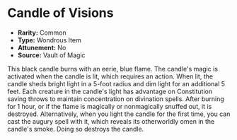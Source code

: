 # Candle of Visions

- **Rarity:** Common
- **Type:** Wondrous Item
- **Attunement:** No
- **Source:** Vault of Magic

This black candle burns with an eerie, blue flame. The candle's magic is activated when the candle is lit, which requires an action. When lit, the candle sheds bright light in a 5-foot radius and dim light for an additional 5 feet. Each creature in the candle's light has advantage on Constitution saving throws to maintain concentration on divination spells. After burning for 1 hour, or if the flame is magically or nonmagically snuffed out, it is destroyed. Alternatively, when you light the candle for the first time, you can cast the augury spell with it, which reveals its otherworldly omen in the candle's smoke. Doing so destroys the candle.
